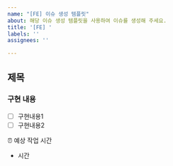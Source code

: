 ```yaml
---
name: "[FE] 이슈 생성 템플릿"
about: 해당 이슈 생성 템플릿을 사용하여 이슈를 생성해 주세요.
title: '[FE] '
labels: ''
assignees: ''

---
```


## 제목
### 구현 내용
- [ ] 구현내용1
- [ ] 구현내용2

⏰ 예상 작업 시간
- 시간